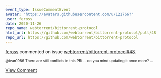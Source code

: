 ```yaml
---
event_type: IssueCommentEvent
avatar: "https://avatars.githubusercontent.com/u/121766?"
user: feross
date: 2020-11-26
repo_name: webtorrent/bittorrent-protocol
html_url: https://github.com/webtorrent/bittorrent-protocol/pull/48
repo_url: https://github.com/webtorrent/bittorrent-protocol
---
```


<a href='https://github.com/feross' target='_blank'>feross</a> commented on issue <a href='https://github.com/webtorrent/bittorrent-protocol/pull/48' target='_blank'>webtorrent/bittorrent-protocol#48</a>.

<small>@ivan1986 There are still conflicts in this PR -- do you mind updating it once more?...</small>

<a href='https://github.com/webtorrent/bittorrent-protocol/pull/48' target='_blank'>View Comment</a>